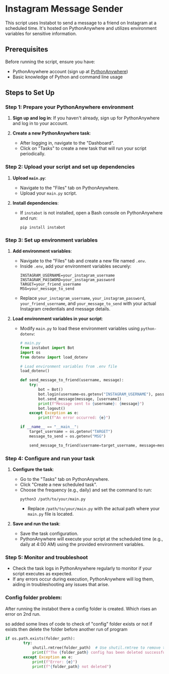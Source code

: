 # Instagram Message Sender

This script uses Instabot to send a message to a friend on Instagram at a scheduled time. It's hosted on PythonAnywhere and utilizes environment variables for sensitive information.

## Prerequisites

Before running the script, ensure you have:

- PythonAnywhere account (sign up at [PythonAnywhere](https://www.pythonanywhere.com/))
- Basic knowledge of Python and command line usage

## Steps to Set Up

### Step 1: Prepare your PythonAnywhere environment

1. **Sign up and log in**: If you haven't already, sign up for PythonAnywhere and log in to your account.
   
2. **Create a new PythonAnywhere task**:
   - After logging in, navigate to the "Dashboard".
   - Click on "Tasks" to create a new task that will run your script periodically.

### Step 2: Upload your script and set up dependencies

1. **Upload `main.py`**:
   - Navigate to the "Files" tab on PythonAnywhere.
   - Upload your `main.py` script.

2. **Install dependencies**:
   - If `instabot` is not installed, open a Bash console on PythonAnywhere and run:
     ```
     pip install instabot
     ```

### Step 3: Set up environment variables

1. **Add environment variables**:
   - Navigate to the "Files" tab and create a new file named `.env`.
   - Inside `.env`, add your environment variables securely:
     ```
     INSTAGRAM_USERNAME=your_instagram_username
     INSTAGRAM_PASSWORD=your_instagram_password
     TARGET=your_friend_username
     MSG=your_message_to_send
     ```
   - Replace `your_instagram_username`, `your_instagram_password`, `your_friend_username`, and `your_message_to_send` with your actual Instagram credentials and message details.

2. **Load environment variables in your script**:
   - Modify `main.py` to load these environment variables using `python-dotenv`:
     ```python
     # main.py
     from instabot import Bot
     import os
     from dotenv import load_dotenv

     # Load environment variables from .env file
     load_dotenv()

     def send_message_to_friend(username, message):
         try:
             bot = Bot()
             bot.login(username=os.getenv("INSTAGRAM_USERNAME"), password=os.getenv("INSTAGRAM_PASSWORD"))
             bot.send_message(message, [username])
             print(f"Message sent to {username}: {message}")
             bot.logout()
         except Exception as e:
             print(f"An error occurred: {e}")

     if __name__ == "__main__":
         target_username = os.getenv("TARGET")
         message_to_send = os.getenv("MSG")

         send_message_to_friend(username=target_username, message=message_to_send)
     ```

### Step 4: Configure and run your task

1. **Configure the task**:
   - Go to the "Tasks" tab on PythonAnywhere.
   - Click "Create a new scheduled task".
   - Choose the frequency (e.g., daily) and set the command to run:
     ```
     python3 /path/to/your/main.py
     ```
     - Replace `/path/to/your/main.py` with the actual path where your `main.py` file is located.

2. **Save and run the task**:
   - Save the task configuration.
   - PythonAnywhere will execute your script at the scheduled time (e.g., daily at 4:00 AM) using the provided environment variables.

### Step 5: Monitor and troubleshoot

- Check the task logs in PythonAnywhere regularly to monitor if your script executes as expected.
- If any errors occur during execution, PythonAnywhere will log them, aiding in troubleshooting any issues that arise.

### Config folder problem:

After running the instabot there a config folder is created. Which rises an error on 2nd run.

so added some lines of code to check of "config" folder exists or not if exists then delete the folder before another run of program


```python
if os.path.exists(folder_path):
        try:
            shutil.rmtree(folder_path)  # Use shutil.rmtree to remove the folder and its contents
            print(f"The {folder_path} config has been deleted successfully.")
        except Exception as e:
            print(f"Error: {e}")
            print(f"{folder_path} not deleted")

```

